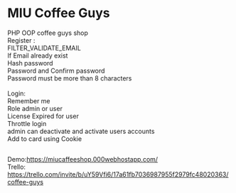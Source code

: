 # MIU Coffee Guys

PHP OOP coffee guys shop <br/>
Register :<br/>
FILTER_VALIDATE_EMAIL<br/>
If Email already exist<br/>
Hash password <br/>
Password and Confirm password <br/>
Password must be more than 8 characters<br/>
<br/>
Login:<br/>
Remember me <br/>
Role admin or user<br/>
License Expired for user<br/>
Throttle login<br/>
admin can deactivate and activate users accounts<br/>
Add to card using Cookie<br/>
##
Demo:https://miucaffeeshop.000webhostapp.com/<br/>
Trello: https://trello.com/invite/b/uY59Vfi6/17a61fb7036987955f2979fc48020363/coffee-guys<br/>
